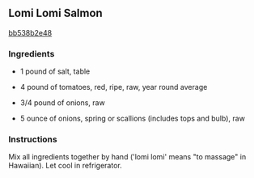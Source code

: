## Lomi Lomi Salmon

[bb538b2e48](http://www.foodnetwork.com/recipes/lomi-lomi-salmon-recipe.html)

### Ingredients

 - 1 pound of salt, table

 - 4 pound of tomatoes, red, ripe, raw, year round average

 - 3/4 pound of onions, raw

 - 5 ounce of onions, spring or scallions (includes tops and bulb), raw

### Instructions

Mix all ingredients together by hand ('lomi lomi' means "to massage" in Hawaiian). Let cool in refrigerator.